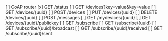 [ ] CoAP router
[x] GET /status
[ ] GET /devices?key=value&key=value
[ ] GET /devices/{uuid}
[ ] POST /devices
[ ] PUT /devices/{uuid}
[ ] DELETE /devices/{uuid}
[ ] POST /messages
[ ] GET /mydevices/{uuid}
[ ] GET /devices/{uuid}/publickey
[ ] GET /subscribe
[ ] GET /subscribe/{uuid}
[ ] GET /subscribe/{uuid}/broadcast
[ ] GET /subscribe/{uuid}/received
[ ] GET /subscribe/{uuid}/sent
